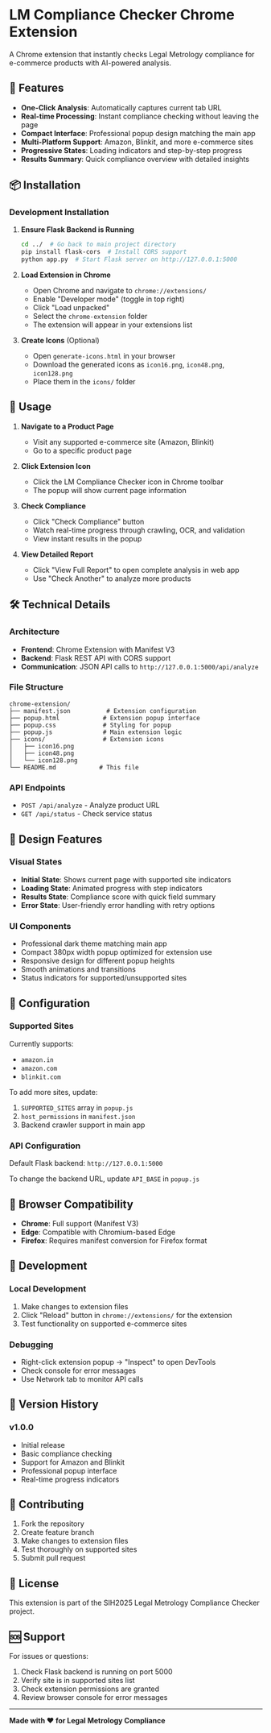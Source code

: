 # LM Compliance Checker Chrome Extension

A Chrome extension that instantly checks Legal Metrology compliance for e-commerce products with AI-powered analysis.

## 🚀 Features

- **One-Click Analysis**: Automatically captures current tab URL
- **Real-time Processing**: Instant compliance checking without leaving the page
- **Compact Interface**: Professional popup design matching the main app
- **Multi-Platform Support**: Amazon, Blinkit, and more e-commerce sites
- **Progressive States**: Loading indicators and step-by-step progress
- **Results Summary**: Quick compliance overview with detailed insights

## 📦 Installation

### Development Installation

1. **Ensure Flask Backend is Running**
   ```bash
   cd ../  # Go back to main project directory
   pip install flask-cors  # Install CORS support
   python app.py  # Start Flask server on http://127.0.0.1:5000
   ```

2. **Load Extension in Chrome**
   - Open Chrome and navigate to `chrome://extensions/`
   - Enable "Developer mode" (toggle in top right)
   - Click "Load unpacked"
   - Select the `chrome-extension` folder
   - The extension will appear in your extensions list

3. **Create Icons** (Optional)
   - Open `generate-icons.html` in your browser
   - Download the generated icons as `icon16.png`, `icon48.png`, `icon128.png`
   - Place them in the `icons/` folder

## 🎯 Usage

1. **Navigate to a Product Page**
   - Visit any supported e-commerce site (Amazon, Blinkit)
   - Go to a specific product page

2. **Click Extension Icon**
   - Click the LM Compliance Checker icon in Chrome toolbar
   - The popup will show current page information

3. **Check Compliance**
   - Click "Check Compliance" button
   - Watch real-time progress through crawling, OCR, and validation
   - View instant results in the popup

4. **View Detailed Report**
   - Click "View Full Report" to open complete analysis in web app
   - Use "Check Another" to analyze more products

## 🛠️ Technical Details

### Architecture
- **Frontend**: Chrome Extension with Manifest V3
- **Backend**: Flask REST API with CORS support
- **Communication**: JSON API calls to `http://127.0.0.1:5000/api/analyze`

### File Structure
```
chrome-extension/
├── manifest.json          # Extension configuration
├── popup.html            # Extension popup interface
├── popup.css             # Styling for popup
├── popup.js              # Main extension logic
├── icons/                # Extension icons
│   ├── icon16.png
│   ├── icon48.png
│   └── icon128.png
└── README.md            # This file
```

### API Endpoints
- `POST /api/analyze` - Analyze product URL
- `GET /api/status` - Check service status

## 🎨 Design Features

### Visual States
- **Initial State**: Shows current page with supported site indicators
- **Loading State**: Animated progress with step indicators
- **Results State**: Compliance score with quick field summary
- **Error State**: User-friendly error handling with retry options

### UI Components
- Professional dark theme matching main app
- Compact 380px width popup optimized for extension use
- Responsive design for different popup heights
- Smooth animations and transitions
- Status indicators for supported/unsupported sites

## 🔧 Configuration

### Supported Sites
Currently supports:
- `amazon.in`
- `amazon.com` 
- `blinkit.com`

To add more sites, update:
1. `SUPPORTED_SITES` array in `popup.js`
2. `host_permissions` in `manifest.json`
3. Backend crawler support in main app

### API Configuration
Default Flask backend: `http://127.0.0.1:5000`

To change the backend URL, update `API_BASE` in `popup.js`

## 📱 Browser Compatibility

- **Chrome**: Full support (Manifest V3)
- **Edge**: Compatible with Chromium-based Edge
- **Firefox**: Requires manifest conversion for Firefox format

## 🚧 Development

### Local Development
1. Make changes to extension files
2. Click "Reload" button in `chrome://extensions/` for the extension
3. Test functionality on supported e-commerce sites

### Debugging
- Right-click extension popup → "Inspect" to open DevTools
- Check console for error messages
- Use Network tab to monitor API calls

## 📝 Version History

### v1.0.0
- Initial release
- Basic compliance checking
- Support for Amazon and Blinkit
- Professional popup interface
- Real-time progress indicators

## 🤝 Contributing

1. Fork the repository
2. Create feature branch
3. Make changes to extension files
4. Test thoroughly on supported sites
5. Submit pull request

## 📄 License

This extension is part of the SIH2025 Legal Metrology Compliance Checker project.

## 🆘 Support

For issues or questions:
1. Check Flask backend is running on port 5000
2. Verify site is in supported sites list
3. Check extension permissions are granted
4. Review browser console for error messages

---

**Made with ❤️ for Legal Metrology Compliance**